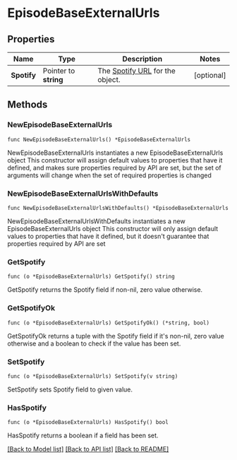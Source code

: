 # EpisodeBaseExternalUrls

## Properties

Name | Type | Description | Notes
------------ | ------------- | ------------- | -------------
**Spotify** | Pointer to **string** | The [Spotify URL](/documentation/web-api/#spotify-uris-and-ids) for the object.  | [optional] 

## Methods

### NewEpisodeBaseExternalUrls

`func NewEpisodeBaseExternalUrls() *EpisodeBaseExternalUrls`

NewEpisodeBaseExternalUrls instantiates a new EpisodeBaseExternalUrls object
This constructor will assign default values to properties that have it defined,
and makes sure properties required by API are set, but the set of arguments
will change when the set of required properties is changed

### NewEpisodeBaseExternalUrlsWithDefaults

`func NewEpisodeBaseExternalUrlsWithDefaults() *EpisodeBaseExternalUrls`

NewEpisodeBaseExternalUrlsWithDefaults instantiates a new EpisodeBaseExternalUrls object
This constructor will only assign default values to properties that have it defined,
but it doesn't guarantee that properties required by API are set

### GetSpotify

`func (o *EpisodeBaseExternalUrls) GetSpotify() string`

GetSpotify returns the Spotify field if non-nil, zero value otherwise.

### GetSpotifyOk

`func (o *EpisodeBaseExternalUrls) GetSpotifyOk() (*string, bool)`

GetSpotifyOk returns a tuple with the Spotify field if it's non-nil, zero value otherwise
and a boolean to check if the value has been set.

### SetSpotify

`func (o *EpisodeBaseExternalUrls) SetSpotify(v string)`

SetSpotify sets Spotify field to given value.

### HasSpotify

`func (o *EpisodeBaseExternalUrls) HasSpotify() bool`

HasSpotify returns a boolean if a field has been set.


[[Back to Model list]](../README.md#documentation-for-models) [[Back to API list]](../README.md#documentation-for-api-endpoints) [[Back to README]](../README.md)


